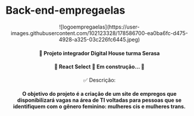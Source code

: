 # Back-end-empregaelas

<div align="center"> ![logoempregaelas](https://user-images.githubusercontent.com/102123328/178586700-ea0ba6fc-d475-4928-a325-03c226fc6445.jpeg)

<h4 align="center"> 
🚀 Projeto integrador Digital House turma Serasa
</h4>

<h4 align="center"> 
	🚧  React Select 🚀 Em construção...  🚧
</h4>



✅ Descrição: <h4 align="center"> O objetivo do projeto é a criação de um site de empregos que disponibilizará vagas na área de TI voltadas para pessoas que se identifiquem com o gênero feminino: mulheres cis e mulheres trans. </h4>




